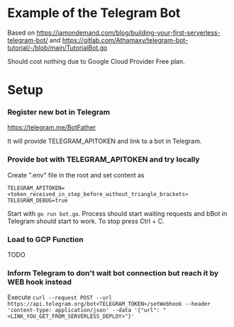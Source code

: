 # Example of the Telegram Bot

Based on https://iamondemand.com/blog/building-your-first-serverless-telegram-bot/
and https://gitlab.com/Athamaxy/telegram-bot-tutorial/-/blob/main/TutorialBot.go

Should cost nothing due to Google Cloud Provider Free plan.

# Setup

### Register new bot in Telegram

https://telegram.me/BotFather

It will provide TELEGRAM_APITOKEN and link to a bot in Telegram.

### Provide bot with TELEGRAM_APITOKEN and try locally

Create ".env" file in the root and set content as

```
TELEGRAM_APITOKEN=<token_received_in_step_before_without_triangle_brackets>
TELEGRAM_DEBUG=true
```

Start with `go run bot.go`. Process should start waiting requests and bBot in Telegram should start to work.
To stop press Ctrl + C.

### Load to GCP Function

TODO

### Inform Telegram to don't wait bot connection but reach it by WEB hook instead

Execute `curl --request POST --url https://api.telegram.org/bot<TELEGRAM_TOKEN>/setWebhook --header 'content-type: application/json' --data '{"url": "<LINK_YOU_GET_FROM_SERVERLESS_DEPLOY>"}'`